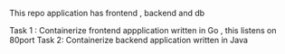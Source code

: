 This repo application has frontend , backend and db

Task 1 : Containerize frontend appplication written in Go , this listens on 80port
Task 2:  Containerize backend application written in Java 
